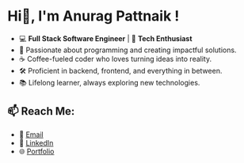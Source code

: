 #  Hi👋, I'm Anurag Pattnaik !
- 💻 **Full Stack Software Engineer** | 🚀 **Tech Enthusiast**
- 🌟 Passionate about programming and creating impactful solutions.
- ☕ Coffee-fueled coder who loves turning ideas into reality.
- 🛠️ Proficient in backend, frontend, and everything in between.
- 📚 Lifelong learner, always exploring new technologies.

## 📫 Reach Me:
- 📧 [Email](mailto:anuragpattnaik2010@gmail.com)
- 🔗 [LinkedIn](https://www.linkedin.com/in/anurag-pattnaik-39298496/)  
- 🌐 [Portfolio](https://anuragpattnaik2010.wixsite.com/aboutanurag)
